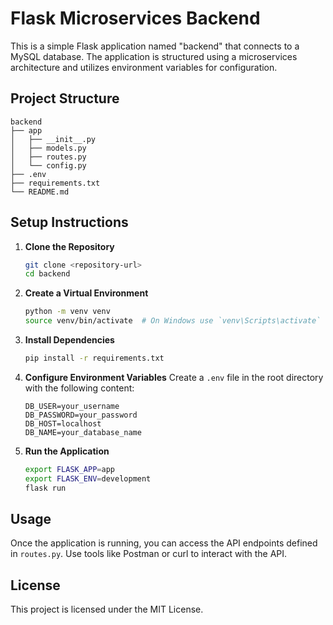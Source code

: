 # Flask Microservices Backend

This is a simple Flask application named "backend" that connects to a MySQL database. The application is structured using a microservices architecture and utilizes environment variables for configuration.

## Project Structure

```
backend
├── app
│   ├── __init__.py
│   ├── models.py
│   ├── routes.py
│   └── config.py
├── .env
├── requirements.txt
└── README.md
```

## Setup Instructions

1. **Clone the Repository**
   ```bash
   git clone <repository-url>
   cd backend
   ```

2. **Create a Virtual Environment**
   ```bash
   python -m venv venv
   source venv/bin/activate  # On Windows use `venv\Scripts\activate`
   ```

3. **Install Dependencies**
   ```bash
   pip install -r requirements.txt
   ```

4. **Configure Environment Variables**
   Create a `.env` file in the root directory with the following content:
   ```
   DB_USER=your_username
   DB_PASSWORD=your_password
   DB_HOST=localhost
   DB_NAME=your_database_name
   ```

5. **Run the Application**
   ```bash
   export FLASK_APP=app
   export FLASK_ENV=development
   flask run
   ```

## Usage

Once the application is running, you can access the API endpoints defined in `routes.py`. Use tools like Postman or curl to interact with the API.

## License

This project is licensed under the MIT License.